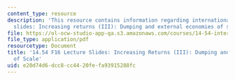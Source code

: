 ```yaml
---
content_type: resource
description: 'This resource contains information regarding international trade lecture
  slides: Increasing returns (III): Dumping and external economies of scale.'
file: https://ol-ocw-studio-app-qa.s3.amazonaws.com/courses/14-54-international-trade-fall-2016/e20d74d6dcc8cc4420fefa93915288fc_MIT14_54F16_Lecture_19.pdf
file_type: application/pdf
resourcetype: Document
title: '14.54 F16 Lecture Slides: Increasing Returns (III): Dumping and External Economies
  of Scale'
uid: e20d74d6-dcc8-cc44-20fe-fa93915288fc
---
```

